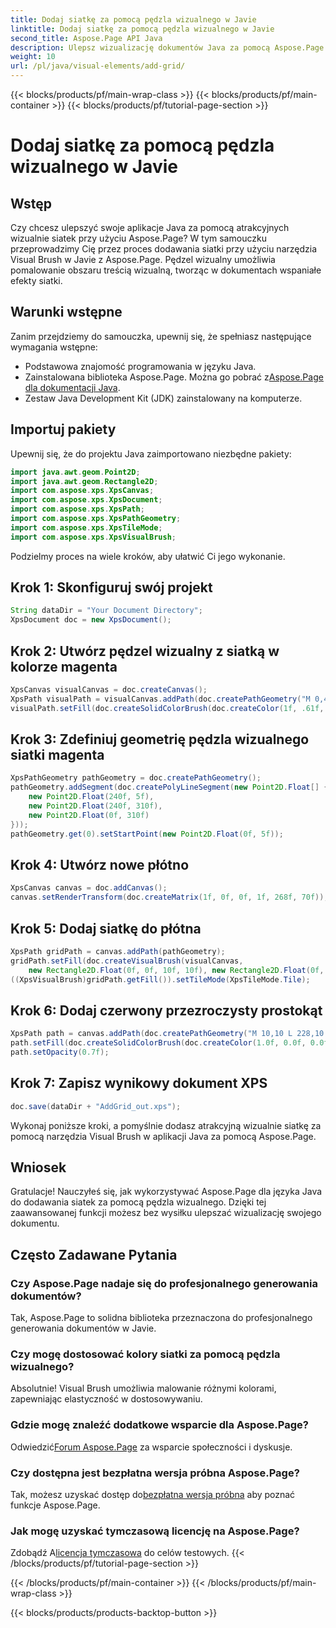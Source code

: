 ```yaml
---
title: Dodaj siatkę za pomocą pędzla wizualnego w Javie
linktitle: Dodaj siatkę za pomocą pędzla wizualnego w Javie
second_title: Aspose.Page API Java
description: Ulepsz wizualizację dokumentów Java za pomocą Aspose.Page! Dowiedz się, jak krok po kroku dodawać siatki za pomocą pędzla wizualnego. Podnieś atrakcyjność swojej aplikacji bez wysiłku.
weight: 10
url: /pl/java/visual-elements/add-grid/
---
```


{{< blocks/products/pf/main-wrap-class >}}
{{< blocks/products/pf/main-container >}}
{{< blocks/products/pf/tutorial-page-section >}}

# Dodaj siatkę za pomocą pędzla wizualnego w Javie

## Wstęp
Czy chcesz ulepszyć swoje aplikacje Java za pomocą atrakcyjnych wizualnie siatek przy użyciu Aspose.Page? W tym samouczku przeprowadzimy Cię przez proces dodawania siatki przy użyciu narzędzia Visual Brush w Javie z Aspose.Page. Pędzel wizualny umożliwia pomalowanie obszaru treścią wizualną, tworząc w dokumentach wspaniałe efekty siatki.
## Warunki wstępne
Zanim przejdziemy do samouczka, upewnij się, że spełniasz następujące wymagania wstępne:
- Podstawowa znajomość programowania w języku Java.
-  Zainstalowana biblioteka Aspose.Page. Można go pobrać z[Aspose.Page dla dokumentacji Java](https://reference.aspose.com/page/java/).
- Zestaw Java Development Kit (JDK) zainstalowany na komputerze.
## Importuj pakiety
Upewnij się, że do projektu Java zaimportowano niezbędne pakiety:
```java
import java.awt.geom.Point2D;
import java.awt.geom.Rectangle2D;
import com.aspose.xps.XpsCanvas;
import com.aspose.xps.XpsDocument;
import com.aspose.xps.XpsPath;
import com.aspose.xps.XpsPathGeometry;
import com.aspose.xps.XpsTileMode;
import com.aspose.xps.XpsVisualBrush;
```
Podzielmy proces na wiele kroków, aby ułatwić Ci jego wykonanie.
## Krok 1: Skonfiguruj swój projekt
```java
String dataDir = "Your Document Directory";
XpsDocument doc = new XpsDocument();
```
## Krok 2: Utwórz pędzel wizualny z siatką w kolorze magenta
```java
XpsCanvas visualCanvas = doc.createCanvas();
XpsPath visualPath = visualCanvas.addPath(doc.createPathGeometry("M 0,4 L 4,4 4,0 6,0 6,4 10,4 10,6 6,6 6,10 4,10 4,6 0,6 Z"));
visualPath.setFill(doc.createSolidColorBrush(doc.createColor(1f, .61f, 0.1f, 0.61f)));
```
## Krok 3: Zdefiniuj geometrię pędzla wizualnego siatki magenta
```java
XpsPathGeometry pathGeometry = doc.createPathGeometry();
pathGeometry.addSegment(doc.createPolyLineSegment(new Point2D.Float[] {
    new Point2D.Float(240f, 5f),
    new Point2D.Float(240f, 310f),
    new Point2D.Float(0f, 310f)
}));
pathGeometry.get(0).setStartPoint(new Point2D.Float(0f, 5f));
```
## Krok 4: Utwórz nowe płótno
```java
XpsCanvas canvas = doc.addCanvas();
canvas.setRenderTransform(doc.createMatrix(1f, 0f, 0f, 1f, 268f, 70f));
```
## Krok 5: Dodaj siatkę do płótna
```java
XpsPath gridPath = canvas.addPath(pathGeometry);
gridPath.setFill(doc.createVisualBrush(visualCanvas,
    new Rectangle2D.Float(0f, 0f, 10f, 10f), new Rectangle2D.Float(0f, 0f, 10f, 10f)));
((XpsVisualBrush)gridPath.getFill()).setTileMode(XpsTileMode.Tile);
```
## Krok 6: Dodaj czerwony przezroczysty prostokąt
```java
XpsPath path = canvas.addPath(doc.createPathGeometry("M 10,10 L 228,10 228,100 10,100"));
path.setFill(doc.createSolidColorBrush(doc.createColor(1.0f, 0.0f, 0.0f)));
path.setOpacity(0.7f);
```
## Krok 7: Zapisz wynikowy dokument XPS
```java
doc.save(dataDir + "AddGrid_out.xps");
```
Wykonaj poniższe kroki, a pomyślnie dodasz atrakcyjną wizualnie siatkę za pomocą narzędzia Visual Brush w aplikacji Java za pomocą Aspose.Page.
## Wniosek
Gratulacje! Nauczyłeś się, jak wykorzystywać Aspose.Page dla języka Java do dodawania siatek za pomocą pędzla wizualnego. Dzięki tej zaawansowanej funkcji możesz bez wysiłku ulepszać wizualizację swojego dokumentu.
## Często Zadawane Pytania
### Czy Aspose.Page nadaje się do profesjonalnego generowania dokumentów?
Tak, Aspose.Page to solidna biblioteka przeznaczona do profesjonalnego generowania dokumentów w Javie.
### Czy mogę dostosować kolory siatki za pomocą pędzla wizualnego?
Absolutnie! Visual Brush umożliwia malowanie różnymi kolorami, zapewniając elastyczność w dostosowywaniu.
### Gdzie mogę znaleźć dodatkowe wsparcie dla Aspose.Page?
 Odwiedzić[Forum Aspose.Page](https://forum.aspose.com/c/page/39) za wsparcie społeczności i dyskusje.
### Czy dostępna jest bezpłatna wersja próbna Aspose.Page?
 Tak, możesz uzyskać dostęp do[bezpłatna wersja próbna](https://releases.aspose.com/) aby poznać funkcje Aspose.Page.
### Jak mogę uzyskać tymczasową licencję na Aspose.Page?
 Zdobądź A[licencja tymczasowa](https://purchase.aspose.com/temporary-license/) do celów testowych.
{{< /blocks/products/pf/tutorial-page-section >}}

{{< /blocks/products/pf/main-container >}}
{{< /blocks/products/pf/main-wrap-class >}}

{{< blocks/products/products-backtop-button >}}
